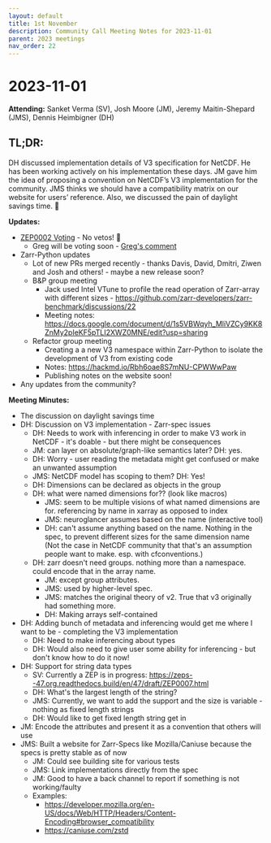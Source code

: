 ```yaml
---
layout: default
title: 1st November
description: Community Call Meeting Notes for 2023-11-01
parent: 2023 meetings
nav_order: 22
---
```


# 2023-11-01

**Attending:** Sanket Verma (SV), Josh Moore (JM), Jeremy Maitin-Shepard (JMS), Dennis Heimbigner (DH)

## TL;DR:

DH discussed implementation details of V3 specification for NetCDF. He has been working actively on his implementation these days. JM gave him the idea of proposing a convention on NetCDF’s V3 implementation for the community. JMS thinks we should have a compatibility matrix on our website for users’ reference. Also, we discussed the pain of daylight savings time. 🥲

**Updates:**

- [ZEP0002 Voting](https://github.com/zarr-developers/zarr-specs/issues/254) - No vetos! 🎉
    - Greg will be voting soon - [Greg's comment](https://github.com/zarr-developers/zarr-specs/issues/254#issuecomment-1789326694)
- Zarr-Python updates
    - Lot of new PRs merged recently - thanks Davis, David, Dmitri, Ziwen and Josh and others! - maybe a new release soon?
    - B&P group meeting
        - Jack used Intel VTune to profile the read operation of Zarr-array with different sizes - <https://github.com/zarr-developers/zarr-benchmark/discussions/22>
        - Meeting notes: <https://docs.google.com/document/d/1s5VBWqyh_MliVZCy9KK8ZnMy2pIeKF5pTLI2XWZ0MNE/edit?usp=sharing>
    - Refactor group meeting
        - Creating a a new V3 namespace within Zarr-Python to isolate the development of V3 from existing code
        - Notes: <https://hackmd.io/Rbh6oae8S7mNU-CPWWwPaw>
        - Publishing notes on the website soon!
- Any updates from the community?

**Meeting Minutes:**

- The discussion on daylight savings time
- DH: Discussion on V3 implementation - Zarr-spec issues
    - DH: Needs to work with inferencing in order to make V3 work in NetCDF - it's doable - but there might be consequences
    - JM: can layer on absolute/graph-like semantics later? DH: yes.
    - DH: Worry - user reading the metadata might get confused or make an unwanted assumption 
    - JMS: NetCDF model has scoping to them? DH: Yes!
    - DH: Dimensions can be declared as objects in the group
    - DH: what were named dimensions for?? (look like macros)
      - JMS: seem to be multiple visions of what named dimensions are for. referencing by name in xarray as opposed to index
      - JMS: neuroglancer assumes based on the name (interactive tool)
      - DH: can't assume anything based on the name. Nothing in the spec, to prevent different sizes for the same dimension name (Not the case in NetCDF community that that's an assumption people want to make. esp. with cfconventions.)
    - DH: zarr doesn't need groups. nothing more than a namespace. could encode that in the array name.
      - JM: except group attributes.
      - JMS: used by higher-level spec.
      - JMS: matches the original theory of v2. True that v3 originally had something more.
      - DH: Making arrays self-contained
- DH: Adding bunch of metadata and inferencing would get me where I want to be - completing the V3 implementation
    - DH: Need to make inferencing about types
    - DH: Would also need to give user some ability for inferencing - but don't know how to do it now!
- DH: Support for string data types
    - SV: Currently a ZEP is in progress: <https://zeps--47.org.readthedocs.build/en/47/draft/ZEP0007.html>
    - DH: What's the largest length of the string?
    - JMS: Currently, we want to add the support and the size is variable - nothing as fixed length strings
    - DH: Would like to get fixed length string get in
- JM: Encode the attributes and present it as a convention that others will use
- JMS: Built a website for Zarr-Specs like Mozilla/Caniuse because the specs is pretty stable as of now
    - JM: Could see building site for various tests
    - JMS: Link implementations directly from the spec
    - JM: Good to have a back channel to report if something is not working/faulty
    - Examples:
        - <https://developer.mozilla.org/en-US/docs/Web/HTTP/Headers/Content-Encoding#browser_compatibility>
        - <https://caniuse.com/zstd>
